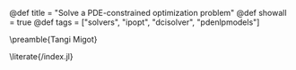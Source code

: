 @def title = "Solve a PDE-constrained optimization problem"
@def showall = true
@def tags = ["solvers", "ipopt", "dcisolver", "pdenlpmodels"]

\preamble{Tangi Migot}

\literate{/index.jl}